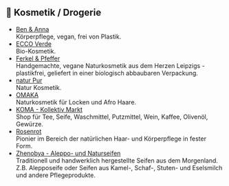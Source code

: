 ## 🧴 Kosmetik / Drogerie
* [Ben & Anna](https://ben-anna.de)\
Körperpflege, vegan, frei von Plastik.
* [ECCO Verde](https://ecco-verde.de)\
Bio-Kosmetik.
* [Ferkel & Pfeffer](https://ferkelundpfeffer.com)\
Handgemachte, vegane Naturkosmetik aus dem Herzen Leipzigs - plastikfrei, geliefert in einer biologisch abbaubaren Verpackung.
* [natur Pur](https://www.shop-naturpur.de)\
Natur Kosmetik.
* [OMAKA](https://www.omaka.de/)\
Naturkosmetik für Locken und Afro Haare.
* [KOMA - Kollektiv Markt](https://koma-kollektivmarkt.org)\
Shop für Tee, Seife, Waschmittel, Putzmittel, Wein, Kaffee, Olivenöl, Gewürze.
* [Rosenrot](https://www.rosenrot.de)\
Pionier im Bereich der natürlichen Haar- und Körperpflege in fester Form.
* [Zhenobya - Aleppo- und Naturseifen](https://www.zhenobya.de)\
Traditionell und handwerklich hergestellte Seifen aus dem Morgenland. Z.B. Alepposeife oder Seifen aus Kamel-, Schaf-, Stuten- und Eselsmilch und andere Pflegeprodukte.